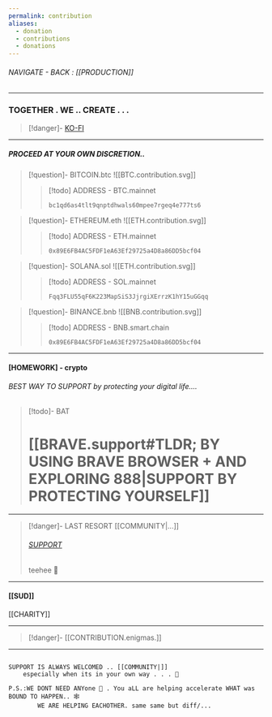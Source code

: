 ```yaml
---
permalink: contribution
aliases:
  - donation
  - contributions
  - donations
---
```


###### NAVIGATE - BACK : [[PRODUCTION]]
-----

### TOGETHER . WE .. CREATE . . .

>[!danger]- [KO-FI](https://ko-fi.com/betogroup)


-----
##### PROCEED AT YOUR OWN DISCRETION.. 

>[!question]- BITCOIN.btc
>![[BTC.contribution.svg]]
>>[!todo] ADDRESS - BTC.mainnet
>>```
>>bc1qd6as4tlt9qnptdhwals60mpee7rgeq4e777ts6
>>```

>[!question]- ETHEREUM.eth
>![[ETH.contribution.svg]]
>>[!todo] ADDRESS - ETH.mainnet
>>```
>>0x89E6FB4AC5FDF1eA63Ef29725a4D8a86DD5bcf04
>>```

>[!question]- SOLANA.sol
>![[ETH.contribution.svg]]
>>[!todo] ADDRESS - SOL.mainnet
>>```
>>Fqq3FLU55qF6K223MapSiS3JjrgiXErrzK1hY15uGGqq
>>```

>[!question]- BINANCE.bnb
>![[BNB.contribution.svg]]
>>[!todo] ADDRESS - BNB.smart.chain
>>```
>>0x89E6FB4AC5FDF1eA63Ef29725a4D8a86DD5bcf04
>>```

---
#### [HOMEWORK] - crypto

###### BEST WAY TO SUPPORT by protecting your digital life....


>[!todo]- BAT
># [[BRAVE.support#TLDR; BY USING BRAVE BROWSER + AND EXPLORING 888|SUPPORT BY PROTECTING YOURSELF]]

-----
> [!danger]- LAST RESORT [[COMMUNITY|...]]
> ###### [SUPPORT](https://betogroup.gumroad.com/l/contributions)
>	teehee 🤭



----
#### [[SUD]]

[[CHARITY]]


-----
>[!danger]- [[CONTRIBUTION.enigmas.]]
----

```

SUPPORT IS ALWAYS WELCOMED .. [[COMMUNITY|]]
	especially when its in your own way . . . 🙂

P.S.:WE DONT NEED ANYone 🫡 . You aLL are helping accelerate WHAT was BOUND TO HAPPEN.. 🕸️
		WE ARE HELPING EACHOTHER. same same but diff/...

```
